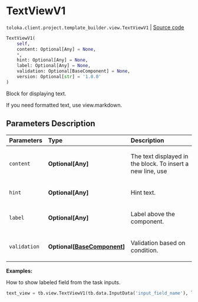 # TextViewV1
`toloka.client.project.template_builder.view.TextViewV1` | [Source code](https://github.com/Toloka/toloka-kit/blob/v1.0.1/src/client/project/template_builder/view.py#L385)

```python
TextViewV1(
    self,
    content: Optional[Any] = None,
    *,
    hint: Optional[Any] = None,
    label: Optional[Any] = None,
    validation: Optional[BaseComponent] = None,
    version: Optional[str] = '1.0.0'
)
```

Block for displaying text.


If you need formatted text, use view.markdown.

## Parameters Description

| Parameters | Type | Description |
| :----------| :----| :-----------|
`content`|**Optional\[Any\]**|<p>The text displayed in the block. To insert a new line, use </p>
`hint`|**Optional\[Any\]**|<p>Hint text.</p>
`label`|**Optional\[Any\]**|<p>Label above the component.</p>
`validation`|**Optional\[[BaseComponent](toloka.client.project.template_builder.base.BaseComponent.md)\]**|<p>Validation based on condition.</p>

**Examples:**

How to show labeled field from the task inputs.

```python
text_view = tb.view.TextViewV1(tb.data.InputData('input_field_name'), label='My label:')
```
